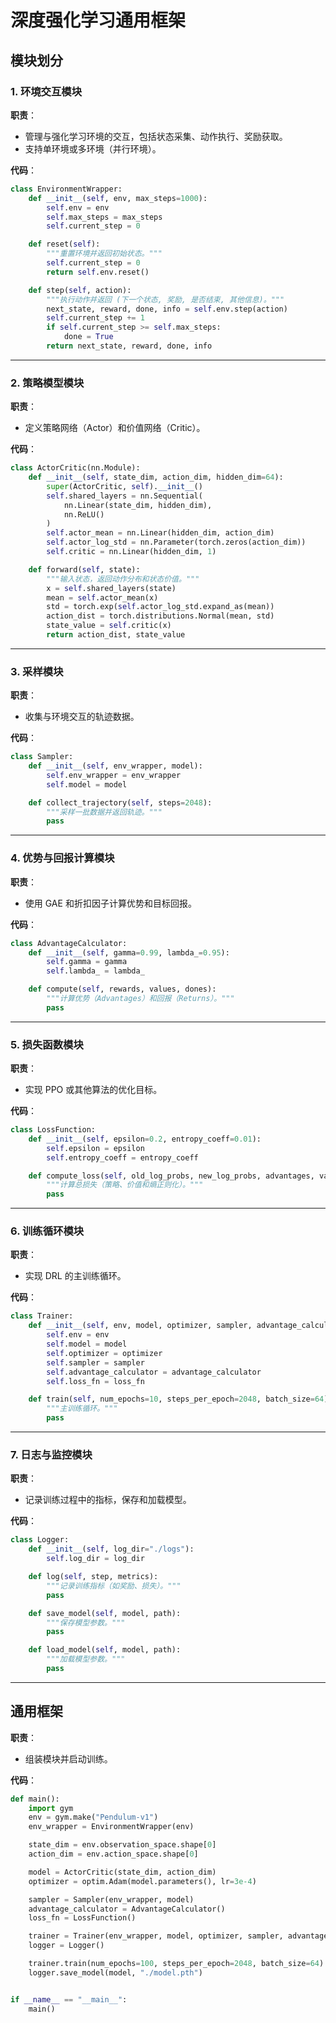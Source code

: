 
# 深度强化学习通用框架

## 模块划分

### 1. 环境交互模块
**职责**：
- 管理与强化学习环境的交互，包括状态采集、动作执行、奖励获取。
- 支持单环境或多环境（并行环境）。

**代码**：
```python
class EnvironmentWrapper:
    def __init__(self, env, max_steps=1000):
        self.env = env
        self.max_steps = max_steps
        self.current_step = 0

    def reset(self):
        """重置环境并返回初始状态。"""
        self.current_step = 0
        return self.env.reset()

    def step(self, action):
        """执行动作并返回 (下一个状态, 奖励, 是否结束, 其他信息)。"""
        next_state, reward, done, info = self.env.step(action)
        self.current_step += 1
        if self.current_step >= self.max_steps:
            done = True
        return next_state, reward, done, info
```

---

### 2. 策略模型模块
**职责**：
- 定义策略网络（Actor）和价值网络（Critic）。

**代码**：
```python
class ActorCritic(nn.Module):
    def __init__(self, state_dim, action_dim, hidden_dim=64):
        super(ActorCritic, self).__init__()
        self.shared_layers = nn.Sequential(
            nn.Linear(state_dim, hidden_dim),
            nn.ReLU()
        )
        self.actor_mean = nn.Linear(hidden_dim, action_dim)
        self.actor_log_std = nn.Parameter(torch.zeros(action_dim))
        self.critic = nn.Linear(hidden_dim, 1)

    def forward(self, state):
        """输入状态，返回动作分布和状态价值。"""
        x = self.shared_layers(state)
        mean = self.actor_mean(x)
        std = torch.exp(self.actor_log_std.expand_as(mean))
        action_dist = torch.distributions.Normal(mean, std)
        state_value = self.critic(x)
        return action_dist, state_value
```

---

### 3. 采样模块
**职责**：
- 收集与环境交互的轨迹数据。

**代码**：
```python
class Sampler:
    def __init__(self, env_wrapper, model):
        self.env_wrapper = env_wrapper
        self.model = model

    def collect_trajectory(self, steps=2048):
        """采样一批数据并返回轨迹。"""
        pass
```

---

### 4. 优势与回报计算模块
**职责**：
- 使用 GAE 和折扣因子计算优势和目标回报。

**代码**：
```python
class AdvantageCalculator:
    def __init__(self, gamma=0.99, lambda_=0.95):
        self.gamma = gamma
        self.lambda_ = lambda_

    def compute(self, rewards, values, dones):
        """计算优势（Advantages）和回报（Returns）。"""
        pass
```

---

### 5. 损失函数模块
**职责**：
- 实现 PPO 或其他算法的优化目标。

**代码**：
```python
class LossFunction:
    def __init__(self, epsilon=0.2, entropy_coeff=0.01):
        self.epsilon = epsilon
        self.entropy_coeff = entropy_coeff

    def compute_loss(self, old_log_probs, new_log_probs, advantages, values, returns):
        """计算总损失（策略、价值和熵正则化）。"""
        pass
```

---

### 6. 训练循环模块
**职责**：
- 实现 DRL 的主训练循环。

**代码**：
```python
class Trainer:
    def __init__(self, env, model, optimizer, sampler, advantage_calculator, loss_fn):
        self.env = env
        self.model = model
        self.optimizer = optimizer
        self.sampler = sampler
        self.advantage_calculator = advantage_calculator
        self.loss_fn = loss_fn

    def train(self, num_epochs=10, steps_per_epoch=2048, batch_size=64):
        """主训练循环。"""
        pass
```

---

### 7. 日志与监控模块
**职责**：
- 记录训练过程中的指标，保存和加载模型。

**代码**：
```python
class Logger:
    def __init__(self, log_dir="./logs"):
        self.log_dir = log_dir

    def log(self, step, metrics):
        """记录训练指标（如奖励、损失）。"""
        pass

    def save_model(self, model, path):
        """保存模型参数。"""
        pass

    def load_model(self, model, path):
        """加载模型参数。"""
        pass
```

---

## 通用框架
**职责**：
- 组装模块并启动训练。

**代码**：
```python
def main():
    import gym
    env = gym.make("Pendulum-v1")
    env_wrapper = EnvironmentWrapper(env)

    state_dim = env.observation_space.shape[0]
    action_dim = env.action_space.shape[0]

    model = ActorCritic(state_dim, action_dim)
    optimizer = optim.Adam(model.parameters(), lr=3e-4)

    sampler = Sampler(env_wrapper, model)
    advantage_calculator = AdvantageCalculator()
    loss_fn = LossFunction()

    trainer = Trainer(env_wrapper, model, optimizer, sampler, advantage_calculator, loss_fn)
    logger = Logger()

    trainer.train(num_epochs=100, steps_per_epoch=2048, batch_size=64)
    logger.save_model(model, "./model.pth")


if __name__ == "__main__":
    main()
```
